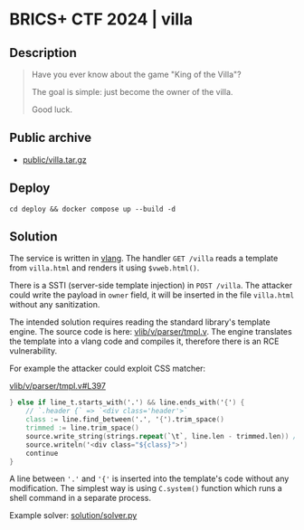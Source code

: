 # BRICS+ CTF 2024 | villa

## Description

> Have you ever know about the game "King of the Villa"?
> 
> The goal is simple: just become the owner of the villa.
> 
> Good luck.

## Public archive

- [public/villa.tar.gz](public/villa.tar.gz)

## Deploy

```
cd deploy && docker compose up --build -d
```

## Solution

The service is written in [vlang](https://vlang.io/). The handler `GET /villa` reads a template from `villa.html` and renders it using `$vweb.html()`.

There is a SSTI (server-side template injection) in `POST /villa`. The attacker could write the payload in `owner` field, it will be inserted in the file `villa.html` without any sanitization.

The intended solution requires reading the standard library's template engine. The source code is here: [vlib/v/parser/tmpl.v](https://github.com/vlang/v/blob/master/vlib/v/parser/tmpl.v). The engine translates the template into a vlang code and compiles it, therefore there is an RCE vulnerability.

For example the attacker could exploit CSS matcher:

[vlib/v/parser/tmpl.v#L397](https://github.com/vlang/v/blob/715dc3116123b69abe25d14536cad18da6bd7ab6/vlib/v/parser/tmpl.v#L397)

```v
} else if line_t.starts_with('.') && line.ends_with('{') {
    // `.header {` => `<div class='header'>`
    class := line.find_between('.', '{').trim_space()
    trimmed := line.trim_space()
    source.write_string(strings.repeat(`\t`, line.len - trimmed.len)) // add the necessary indent to keep <div><div><div> code clean
    source.writeln('<div class="${class}">')
    continue
}
```

A line between `'.'` and `'{'` is inserted into the template's code without any modification. The simplest way is using `C.system()` function which runs a shell command in a separate process.

Example solver: [solution/solver.py](solution/solver.py)
